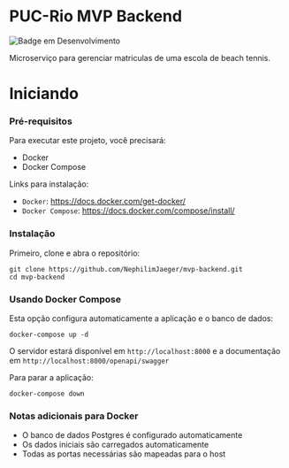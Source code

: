 # PUC-Rio MVP Backend
![Badge em Desenvolvimento](http://img.shields.io/static/v1?label=STATUS&message=EM%20DESENVOLVIMENTO&color=GREEN&style=for-the-badge)

Microserviço para gerenciar matriculas de uma escola de beach tennis.

# Iniciando

### Pré-requisitos

Para executar este projeto, você precisará:

- Docker
- Docker Compose

Links para instalação:
- `Docker`: https://docs.docker.com/get-docker/
- `Docker Compose`: https://docs.docker.com/compose/install/

### Instalação

Primeiro, clone e abra o repositório:

```
git clone https://github.com/NephilimJaeger/mvp-backend.git
cd mvp-backend
```

### Usando Docker Compose

Esta opção configura automaticamente a aplicação e o banco de dados:

```
docker-compose up -d
```

O servidor estará disponível em `http://localhost:8000` e a documentação em `http://localhost:8000/openapi/swagger`

Para parar a aplicação:

```
docker-compose down
```

### Notas adicionais para Docker

- O banco de dados Postgres é configurado automaticamente
- Os dados iniciais são carregados automaticamente
- Todas as portas necessárias são mapeadas para o host
